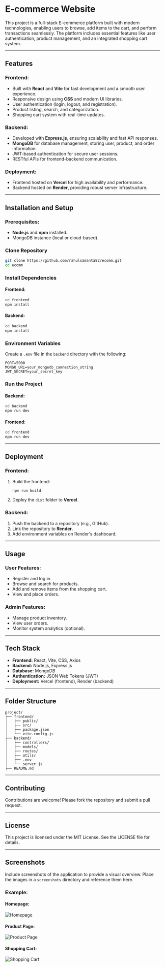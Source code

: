# E-commerce Website

This project is a full-stack E-commerce platform built with modern technologies, enabling users to browse, add items to the cart, and perform transactions seamlessly. The platform includes essential features like user authentication, product management, and an integrated shopping cart system.

---

## Features

### Frontend:
- Built with **React** and **Vite** for fast development and a smooth user experience.
- Responsive design using **CSS** and modern UI libraries.
- User authentication (login, logout, and registration).
- Product listing, search, and categorization.
- Shopping cart system with real-time updates.

### Backend:
- Developed with **Express.js**, ensuring scalability and fast API responses.
- **MongoDB** for database management, storing user, product, and order information.
- JWT-based authentication for secure user sessions.
- RESTful APIs for frontend-backend communication.

### Deployment:
- Frontend hosted on **Vercel** for high availability and performance.
- Backend hosted on **Render**, providing robust server infrastructure.

---

## Installation and Setup

### Prerequisites:
- **Node.js** and **npm** installed.
- MongoDB instance (local or cloud-based).

### Clone Repository
```bash
git clone https://github.com/rahulsamanta82/ecomm.git
cd ecomm
```

### Install Dependencies
#### Frontend:
```bash
cd frontend
npm install
```
#### Backend:
```bash
cd backend
npm install
```

### Environment Variables
Create a `.env` file in the `backend` directory with the following:
```env
PORT=5000
MONGO_URI=your_mongodb_connection_string
JWT_SECRET=your_secret_key
```

### Run the Project
#### Backend:
```bash
cd backend
npm run dev
```
#### Frontend:
```bash
cd frontend
npm run dev
```

---

## Deployment

### Frontend:
1. Build the frontend:
   ```bash
   npm run build
   ```
2. Deploy the `dist` folder to **Vercel**.

### Backend:
1. Push the backend to a repository (e.g., GitHub).
2. Link the repository to **Render**.
3. Add environment variables on Render's dashboard.

---
 
## Usage

### User Features:
- Register and log in.
- Browse and search for products.
- Add and remove items from the shopping cart.
- View and place orders.

### Admin Features:
- Manage product inventory.
- View user orders.
- Monitor system analytics (optional).

---

## Tech Stack

- **Frontend:** React, Vite, CSS, Axios
- **Backend:** Node.js, Express.js
- **Database:** MongoDB
- **Authentication:** JSON Web Tokens (JWT)
- **Deployment:** Vercel (frontend), Render (backend)

---

## Folder Structure
```
project/
├── frontend/
│   ├── public/
│   ├── src/
│   ├── package.json
│   └── vite.config.js
├── backend/
│   ├── controllers/
│   ├── models/
│   ├── routes/
│   ├── utils/
│   ├── .env
│   └── server.js
├── README.md
```

---

## Contributing
Contributions are welcome! Please fork the repository and submit a pull request.

---

## License
This project is licensed under the MIT License. See the LICENSE file for details.

---

## Screenshots
Include screenshots of the application to provide a visual overview. Place the images in a `screenshots` directory and reference them here.

### Example:
#### Homepage:
![Homepage](screenshots/homepage.png)

#### Product Page:
![Product Page](screenshots/product_page.png)

#### Shopping Cart:
![Shopping Cart](screenshots/cart.png)
